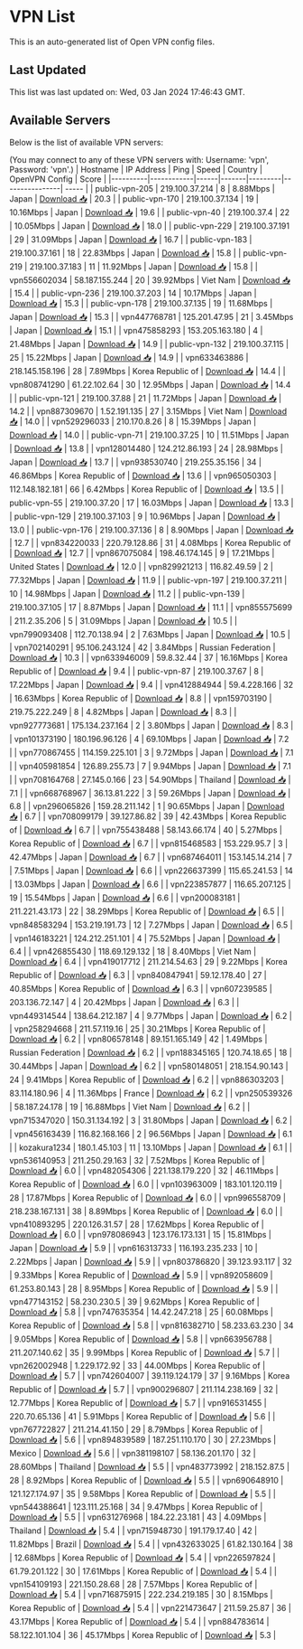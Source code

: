 # VPN List

This is an auto-generated list of Open VPN config files.

## Last Updated

This list was last updated on: Wed, 03 Jan 2024 17:46:43 GMT.

## Available Servers

Below is the list of available VPN servers:

(You may connect to any of these VPN servers with: Username: 'vpn', Password: 'vpn'.)
| Hostname | IP Address | Ping | Speed | Country | OpenVPN Config | Score |
|----------|------------|------|-------|---------|----------------| ----- |
| public-vpn-205 | 219.100.37.214 | 8 | 8.88Mbps | Japan | [Download 📥](./configs/server_0_JP.ovpn) | 20.3 |
| public-vpn-170 | 219.100.37.134 | 19 | 10.16Mbps | Japan | [Download 📥](./configs/server_1_JP.ovpn) | 19.6 |
| public-vpn-40 | 219.100.37.4 | 22 | 10.05Mbps | Japan | [Download 📥](./configs/server_2_JP.ovpn) | 18.0 |
| public-vpn-229 | 219.100.37.191 | 29 | 31.09Mbps | Japan | [Download 📥](./configs/server_3_JP.ovpn) | 16.7 |
| public-vpn-183 | 219.100.37.161 | 18 | 22.83Mbps | Japan | [Download 📥](./configs/server_4_JP.ovpn) | 15.8 |
| public-vpn-219 | 219.100.37.183 | 11 | 11.92Mbps | Japan | [Download 📥](./configs/server_5_JP.ovpn) | 15.8 |
| vpn556602034 | 58.187.155.244 | 20 | 39.92Mbps | Viet Nam | [Download 📥](./configs/server_6_VN.ovpn) | 15.4 |
| public-vpn-236 | 219.100.37.203 | 14 | 10.17Mbps | Japan | [Download 📥](./configs/server_7_JP.ovpn) | 15.3 |
| public-vpn-178 | 219.100.37.135 | 19 | 11.68Mbps | Japan | [Download 📥](./configs/server_8_JP.ovpn) | 15.3 |
| vpn447768781 | 125.201.47.95 | 21 | 3.45Mbps | Japan | [Download 📥](./configs/server_9_JP.ovpn) | 15.1 |
| vpn475858293 | 153.205.163.180 | 4 | 21.48Mbps | Japan | [Download 📥](./configs/server_10_JP.ovpn) | 14.9 |
| public-vpn-132 | 219.100.37.115 | 25 | 15.22Mbps | Japan | [Download 📥](./configs/server_11_JP.ovpn) | 14.9 |
| vpn633463886 | 218.145.158.196 | 28 | 7.89Mbps | Korea Republic of | [Download 📥](./configs/server_12_KR.ovpn) | 14.4 |
| vpn808741290 | 61.22.102.64 | 30 | 12.95Mbps | Japan | [Download 📥](./configs/server_13_JP.ovpn) | 14.4 |
| public-vpn-121 | 219.100.37.88 | 21 | 11.72Mbps | Japan | [Download 📥](./configs/server_14_JP.ovpn) | 14.2 |
| vpn887309670 | 1.52.191.135 | 27 | 3.15Mbps | Viet Nam | [Download 📥](./configs/server_15_VN.ovpn) | 14.0 |
| vpn529296033 | 210.170.8.26 | 8 | 15.39Mbps | Japan | [Download 📥](./configs/server_16_JP.ovpn) | 14.0 |
| public-vpn-71 | 219.100.37.25 | 10 | 11.51Mbps | Japan | [Download 📥](./configs/server_17_JP.ovpn) | 13.8 |
| vpn128014480 | 124.212.86.193 | 24 | 28.98Mbps | Japan | [Download 📥](./configs/server_18_JP.ovpn) | 13.7 |
| vpn938530740 | 219.255.35.156 | 34 | 46.86Mbps | Korea Republic of | [Download 📥](./configs/server_19_KR.ovpn) | 13.6 |
| vpn965050303 | 112.148.182.181 | 66 | 6.42Mbps | Korea Republic of | [Download 📥](./configs/server_20_KR.ovpn) | 13.5 |
| public-vpn-55 | 219.100.37.20 | 17 | 16.03Mbps | Japan | [Download 📥](./configs/server_21_JP.ovpn) | 13.3 |
| public-vpn-129 | 219.100.37.103 | 9 | 10.96Mbps | Japan | [Download 📥](./configs/server_22_JP.ovpn) | 13.0 |
| public-vpn-176 | 219.100.37.136 | 8 | 8.90Mbps | Japan | [Download 📥](./configs/server_23_JP.ovpn) | 12.7 |
| vpn834220033 | 220.79.128.86 | 31 | 4.08Mbps | Korea Republic of | [Download 📥](./configs/server_24_KR.ovpn) | 12.7 |
| vpn867075084 | 198.46.174.145 | 9 | 17.21Mbps | United States | [Download 📥](./configs/server_25_US.ovpn) | 12.0 |
| vpn829921213 | 116.82.49.59 | 2 | 77.32Mbps | Japan | [Download 📥](./configs/server_26_JP.ovpn) | 11.9 |
| public-vpn-197 | 219.100.37.211 | 10 | 14.98Mbps | Japan | [Download 📥](./configs/server_27_JP.ovpn) | 11.2 |
| public-vpn-139 | 219.100.37.105 | 17 | 8.87Mbps | Japan | [Download 📥](./configs/server_28_JP.ovpn) | 11.1 |
| vpn855575699 | 211.2.35.206 | 5 | 31.09Mbps | Japan | [Download 📥](./configs/server_29_JP.ovpn) | 10.5 |
| vpn799093408 | 112.70.138.94 | 2 | 7.63Mbps | Japan | [Download 📥](./configs/server_30_JP.ovpn) | 10.5 |
| vpn702140291 | 95.106.243.124 | 42 | 3.84Mbps | Russian Federation | [Download 📥](./configs/server_31_RU.ovpn) | 10.3 |
| vpn633946009 | 59.8.32.44 | 37 | 16.16Mbps | Korea Republic of | [Download 📥](./configs/server_32_KR.ovpn) | 9.4 |
| public-vpn-87 | 219.100.37.67 | 8 | 17.22Mbps | Japan | [Download 📥](./configs/server_33_JP.ovpn) | 9.4 |
| vpn412884944 | 59.4.228.166 | 32 | 16.63Mbps | Korea Republic of | [Download 📥](./configs/server_34_KR.ovpn) | 8.8 |
| vpn159703190 | 219.75.222.249 | 8 | 4.82Mbps | Japan | [Download 📥](./configs/server_35_JP.ovpn) | 8.3 |
| vpn927773681 | 175.134.237.164 | 2 | 3.80Mbps | Japan | [Download 📥](./configs/server_36_JP.ovpn) | 8.3 |
| vpn101373190 | 180.196.96.126 | 4 | 69.10Mbps | Japan | [Download 📥](./configs/server_37_JP.ovpn) | 7.2 |
| vpn770867455 | 114.159.225.101 | 3 | 9.72Mbps | Japan | [Download 📥](./configs/server_38_JP.ovpn) | 7.1 |
| vpn405981854 | 126.89.255.73 | 7 | 9.94Mbps | Japan | [Download 📥](./configs/server_39_JP.ovpn) | 7.1 |
| vpn708164768 | 27.145.0.166 | 23 | 54.90Mbps | Thailand | [Download 📥](./configs/server_40_TH.ovpn) | 7.1 |
| vpn668768967 | 36.13.81.222 | 3 | 59.26Mbps | Japan | [Download 📥](./configs/server_41_JP.ovpn) | 6.8 |
| vpn296065826 | 159.28.211.142 | 1 | 90.65Mbps | Japan | [Download 📥](./configs/server_42_JP.ovpn) | 6.7 |
| vpn708099179 | 39.127.86.82 | 39 | 42.43Mbps | Korea Republic of | [Download 📥](./configs/server_43_KR.ovpn) | 6.7 |
| vpn755438488 | 58.143.66.174 | 40 | 5.27Mbps | Korea Republic of | [Download 📥](./configs/server_44_KR.ovpn) | 6.7 |
| vpn815468583 | 153.229.95.7 | 3 | 42.47Mbps | Japan | [Download 📥](./configs/server_45_JP.ovpn) | 6.7 |
| vpn687464011 | 153.145.14.214 | 7 | 7.51Mbps | Japan | [Download 📥](./configs/server_46_JP.ovpn) | 6.6 |
| vpn226637399 | 115.65.241.53 | 14 | 13.03Mbps | Japan | [Download 📥](./configs/server_47_JP.ovpn) | 6.6 |
| vpn223857877 | 116.65.207.125 | 19 | 15.54Mbps | Japan | [Download 📥](./configs/server_48_JP.ovpn) | 6.6 |
| vpn200083181 | 211.221.43.173 | 22 | 38.29Mbps | Korea Republic of | [Download 📥](./configs/server_49_KR.ovpn) | 6.5 |
| vpn848583294 | 153.219.191.73 | 12 | 7.27Mbps | Japan | [Download 📥](./configs/server_50_JP.ovpn) | 6.5 |
| vpn146183221 | 124.212.251.101 | 4 | 75.52Mbps | Japan | [Download 📥](./configs/server_51_JP.ovpn) | 6.4 |
| vpn426855430 | 118.69.129.132 | 18 | 8.40Mbps | Viet Nam | [Download 📥](./configs/server_52_VN.ovpn) | 6.4 |
| vpn419017712 | 211.214.54.63 | 29 | 9.22Mbps | Korea Republic of | [Download 📥](./configs/server_53_KR.ovpn) | 6.3 |
| vpn840847941 | 59.12.178.40 | 27 | 40.85Mbps | Korea Republic of | [Download 📥](./configs/server_54_KR.ovpn) | 6.3 |
| vpn607239585 | 203.136.72.147 | 4 | 20.42Mbps | Japan | [Download 📥](./configs/server_55_JP.ovpn) | 6.3 |
| vpn449314544 | 138.64.212.187 | 4 | 9.77Mbps | Japan | [Download 📥](./configs/server_56_JP.ovpn) | 6.2 |
| vpn258294668 | 211.57.119.16 | 25 | 30.21Mbps | Korea Republic of | [Download 📥](./configs/server_57_KR.ovpn) | 6.2 |
| vpn806578148 | 89.151.165.149 | 42 | 1.49Mbps | Russian Federation | [Download 📥](./configs/server_58_RU.ovpn) | 6.2 |
| vpn188345165 | 120.74.18.65 | 18 | 30.44Mbps | Japan | [Download 📥](./configs/server_59_JP.ovpn) | 6.2 |
| vpn580148051 | 218.154.90.143 | 24 | 9.41Mbps | Korea Republic of | [Download 📥](./configs/server_60_KR.ovpn) | 6.2 |
| vpn886303203 | 83.114.180.96 | 4 | 11.36Mbps | France | [Download 📥](./configs/server_61_FR.ovpn) | 6.2 |
| vpn250539326 | 58.187.24.178 | 19 | 16.88Mbps | Viet Nam | [Download 📥](./configs/server_62_VN.ovpn) | 6.2 |
| vpn715347020 | 150.31.134.192 | 3 | 31.80Mbps | Japan | [Download 📥](./configs/server_63_JP.ovpn) | 6.2 |
| vpn456163439 | 116.82.168.166 | 2 | 96.56Mbps | Japan | [Download 📥](./configs/server_64_JP.ovpn) | 6.1 |
| kozakura1234 | 180.1.45.103 | 11 | 13.10Mbps | Japan | [Download 📥](./configs/server_65_JP.ovpn) | 6.1 |
| vpn536140953 | 211.250.29.163 | 32 | 7.52Mbps | Korea Republic of | [Download 📥](./configs/server_66_KR.ovpn) | 6.0 |
| vpn482054306 | 221.138.179.220 | 32 | 46.11Mbps | Korea Republic of | [Download 📥](./configs/server_67_KR.ovpn) | 6.0 |
| vpn103963009 | 183.101.120.119 | 28 | 17.87Mbps | Korea Republic of | [Download 📥](./configs/server_68_KR.ovpn) | 6.0 |
| vpn996558709 | 218.238.167.131 | 38 | 8.89Mbps | Korea Republic of | [Download 📥](./configs/server_69_KR.ovpn) | 6.0 |
| vpn410893295 | 220.126.31.57 | 28 | 17.62Mbps | Korea Republic of | [Download 📥](./configs/server_70_KR.ovpn) | 6.0 |
| vpn978086943 | 123.176.173.131 | 15 | 15.81Mbps | Japan | [Download 📥](./configs/server_71_JP.ovpn) | 5.9 |
| vpn616313733 | 116.193.235.233 | 10 | 2.22Mbps | Japan | [Download 📥](./configs/server_72_JP.ovpn) | 5.9 |
| vpn803786820 | 39.123.93.117 | 32 | 9.33Mbps | Korea Republic of | [Download 📥](./configs/server_73_KR.ovpn) | 5.9 |
| vpn892058609 | 61.253.80.143 | 28 | 8.95Mbps | Korea Republic of | [Download 📥](./configs/server_74_KR.ovpn) | 5.9 |
| vpn477143152 | 58.230.230.5 | 39 | 9.62Mbps | Korea Republic of | [Download 📥](./configs/server_75_KR.ovpn) | 5.8 |
| vpn747635354 | 14.42.247.218 | 25 | 60.08Mbps | Korea Republic of | [Download 📥](./configs/server_76_KR.ovpn) | 5.8 |
| vpn816382710 | 58.233.63.230 | 34 | 9.05Mbps | Korea Republic of | [Download 📥](./configs/server_77_KR.ovpn) | 5.8 |
| vpn663956788 | 211.207.140.62 | 35 | 9.99Mbps | Korea Republic of | [Download 📥](./configs/server_78_KR.ovpn) | 5.7 |
| vpn262002948 | 1.229.172.92 | 33 | 44.00Mbps | Korea Republic of | [Download 📥](./configs/server_79_KR.ovpn) | 5.7 |
| vpn742604007 | 39.119.124.179 | 37 | 9.16Mbps | Korea Republic of | [Download 📥](./configs/server_80_KR.ovpn) | 5.7 |
| vpn900296807 | 211.114.238.169 | 32 | 12.77Mbps | Korea Republic of | [Download 📥](./configs/server_81_KR.ovpn) | 5.7 |
| vpn916531455 | 220.70.65.136 | 41 | 5.91Mbps | Korea Republic of | [Download 📥](./configs/server_82_KR.ovpn) | 5.6 |
| vpn767722827 | 211.214.41.150 | 29 | 8.79Mbps | Korea Republic of | [Download 📥](./configs/server_83_KR.ovpn) | 5.6 |
| vpn894839589 | 187.251.110.170 | 30 | 27.23Mbps | Mexico | [Download 📥](./configs/server_84_MX.ovpn) | 5.6 |
| vpn381198107 | 58.136.201.170 | 32 | 28.60Mbps | Thailand | [Download 📥](./configs/server_85_TH.ovpn) | 5.5 |
| vpn483773992 | 218.152.87.5 | 28 | 8.92Mbps | Korea Republic of | [Download 📥](./configs/server_86_KR.ovpn) | 5.5 |
| vpn690648910 | 121.127.174.97 | 35 | 9.58Mbps | Korea Republic of | [Download 📥](./configs/server_87_KR.ovpn) | 5.5 |
| vpn544388641 | 123.111.25.168 | 34 | 9.47Mbps | Korea Republic of | [Download 📥](./configs/server_88_KR.ovpn) | 5.5 |
| vpn631276968 | 184.22.23.181 | 43 | 4.09Mbps | Thailand | [Download 📥](./configs/server_89_TH.ovpn) | 5.4 |
| vpn715948730 | 191.179.17.40 | 42 | 11.82Mbps | Brazil | [Download 📥](./configs/server_90_BR.ovpn) | 5.4 |
| vpn432633025 | 61.82.130.164 | 38 | 12.68Mbps | Korea Republic of | [Download 📥](./configs/server_91_KR.ovpn) | 5.4 |
| vpn226597824 | 61.79.201.122 | 30 | 17.61Mbps | Korea Republic of | [Download 📥](./configs/server_92_KR.ovpn) | 5.4 |
| vpn154109193 | 221.150.28.68 | 28 | 7.57Mbps | Korea Republic of | [Download 📥](./configs/server_93_KR.ovpn) | 5.4 |
| vpn716875915 | 222.234.219.185 | 30 | 8.15Mbps | Korea Republic of | [Download 📥](./configs/server_94_KR.ovpn) | 5.4 |
| vpn221473647 | 211.59.25.87 | 36 | 43.17Mbps | Korea Republic of | [Download 📥](./configs/server_95_KR.ovpn) | 5.4 |
| vpn884783614 | 58.122.101.104 | 36 | 45.17Mbps | Korea Republic of | [Download 📥](./configs/server_96_KR.ovpn) | 5.3 |
